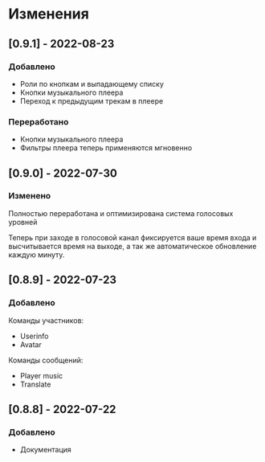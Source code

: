# Изменения

## \[0.9.1] - 2022-08-23

### Добавлено

* Роли по кнопкам и выпадающему списку
* Кнопки музыкального плеера
* Переход к предыдущим трекам в плеере

### Переработано

* Кнопки музыкального плеера
* Фильтры плеера теперь применяются мгновенно

## \[0.9.0] - 2022-07-30

### Изменено

Полностью переработана и оптимизирована система голосовых уровней

Теперь при заходе в голосовой канал фиксируется ваше время входа и высчитывается время на выходе, а так же автоматическое обновление каждую минуту.

## \[0.8.9] - 2022-07-23

### Добавлено

Команды участников:

* Userinfo
* Avatar

Команды сообщений:

* Player music
* Translate

## \[0.8.8] - 2022-07-22

### Добавлено

* Документация
